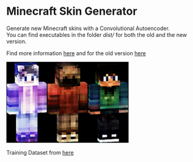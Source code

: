 # Minecraft Skin Generator

Generate new Minecraft skins with a Convolutional Autoencoder.  
You can find executables in the folder *dist/* for both the old and the new version.  

Find more information [here](src/) and for the old version [here](src/old_app/)

<img src="ReadMe/skin_animation.gif" width="320" height="211"> 

Training Dataset from [here](https://www.kaggle.com/datasets/sha2048/minecraft-skin-dataset)